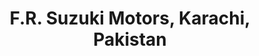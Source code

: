 ---
title: "F.R. Suzuki Motors, Karachi, Pakistan"
url: /karachi/f-r-suzuki-motors-karachi-pakistan/
shop: motorcycle
---